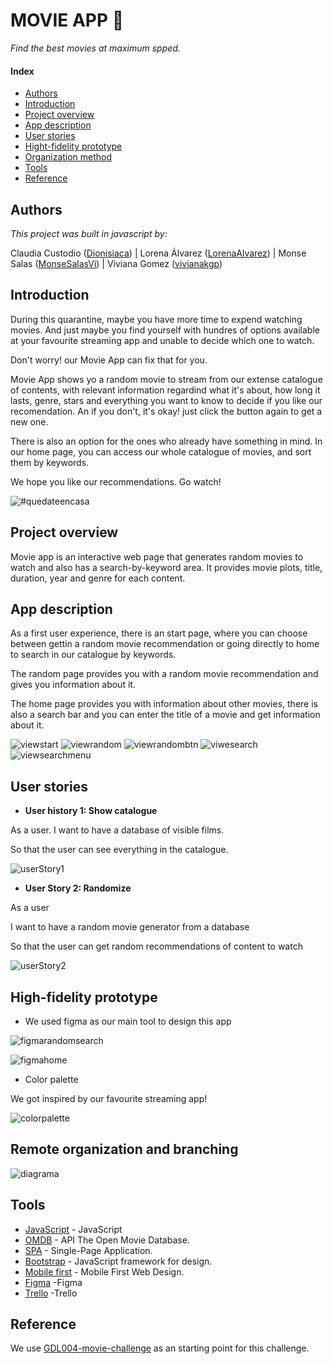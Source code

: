 # MOVIE APP 🍿

_Find the best movies at maximum spped._

#### Index

- [Authors](#Authors)
- [Introduction](#Introduction)
- [Project overview](#Project-overview)
- [App description](#App-description)
- [User stories](#User-stories)
- [Hight-fidelity prototype](#Hight-fidelity-prototype)
- [Organization method](#Organization-method)
- [Tools](#Tools)
- [Reference](#Reference)

## Authors

_This project was built in javascript by:_

Claudia Custodio ([Dionisiaca](https://github.com/Dionisiaca)) | Lorena Álvarez ([LorenaAlvarez](https://github.com/LorenaAlvarez)) | Monse Salas ([MonseSalasVi](https://github.com/MonseSalasVi)) | Viviana Gomez ([vivianakgp](https://github.com/vivianakgp))

## Introduction

During this quarantine, maybe you have more time to expend watching movies. And just maybe you find yourself with hundres of options available at your favourite streaming app and unable to decide which one to watch.

Don't worry! our Movie App can fix that for you.

Movie App shows yo a random movie to stream from our extense catalogue of contents, with relevant information regardind what it's about, how long it lasts, genre, stars and everything you want to know to decide if you like our recomendation. An if you don't, it's okay! just click the button again to get a new one.

There is also an option for the ones who already have something in mind. In our home page, you can access our whole catalogue of movies, and sort them by keywords.

We hope you like our recommendations. Go watch!

![#quedateencasa](https://media1.tenor.com/images/a79023c01372d18caedda850481aed68/tenor.gif?itemid=4572206)

## Project overview

Movie app is an interactive web page that generates random movies to watch and also has a search-by-keyword area.
It provides movie plots, title, duration, year and genre for each content.

## App description

As a first user experience, there is an start page, where you can choose between gettin a random movie recommendation or going directly to home to search in our catalogue by keywords.

The random page provides you with a random movie recommendation and gives you information about it.

The home page provides you with information about other movies, there is also a search bar and you can enter the title of a movie and get information about it.

![viewstart](https://raw.githubusercontent.com/MonseSalasVi/GDL004-movie-challenge/develop-monse/src/img/viewstart.png)
![viewrandom](https://raw.githubusercontent.com/MonseSalasVi/GDL004-movie-challenge/develop-monse/src/img/vieweandom.png)
![viewrandombtn](https://raw.githubusercontent.com/MonseSalasVi/GDL004-movie-challenge/develop-monse/src/img/viewrandombtn.png)
![viwesearch](https://raw.githubusercontent.com/MonseSalasVi/GDL004-movie-challenge/develop-monse/src/img/viewsearch.png)
![viewsearchmenu](https://raw.githubusercontent.com/MonseSalasVi/GDL004-movie-challenge/develop-monse/src/img/viewsearchmenu.png)

## User stories

- **User history 1: Show catalogue**

As a user.
I want to have a database of visible films.

So that the user can see everything in the catalogue.

![userStory1](https://raw.githubusercontent.com/MonseSalasVi/GDL004-movie-challenge/develop-monse/src/img/userStory1.png)

- **User Story 2: Randomize**

As a user

I want to have a random movie generator from a database

So that the user can get random recommendations of content to watch

![userStory2](https://raw.githubusercontent.com/MonseSalasVi/GDL004-movie-challenge/develop-monse/src/img/userStory2.png)

## High-fidelity prototype

- We used figma as our main tool to design this app

![figmarandomsearch](https://raw.githubusercontent.com/MonseSalasVi/GDL004-movie-challenge/develop-monse/src/img/figmastart.png)

![figmahome](https://raw.githubusercontent.com/MonseSalasVi/GDL004-movie-challenge/develop-monse/src/img/figmarandomsearch.png)

- Color palette

We got inspired by our favourite streaming app!

![colorpalette](https://raw.githubusercontent.com/MonseSalasVi/GDL004-movie-challenge/develop-monse/src/img/colorpalette.jpeg)

## Remote organization and branching

![diagrama](https://raw.githubusercontent.com/MonseSalasVi/GDL004-movie-challenge/master/src/img/metodolia.png)

## Tools

- [JavaScript](https://developer.mozilla.org/es/docs/Web/JavaScript) - JavaScript
- [OMDB](http://www.omdbapi.com/) - API The Open Movie Database.
- [SPA](https://dzone.com/articles/how-single-page-web-applications-actually-work) - Single-Page Application.
- [Bootstrap](https://getbootstrap.com/) - JavaScript framework for design.
- [Mobile first](https://darwindigital.com/mobile-first-versus-responsive-web-design/) - Mobile First Web Design.
- [Figma](https://www.figma.com/) -Figma
- [Trello](https://trello.com/) -Trello
<!-- * [new](link) -new
- [new](link) -new -->

## Reference

We use [GDL004-movie-challenge](https://github.com/Laboratoria/GDL004-movie-challenge) as an starting point for this challenge.
